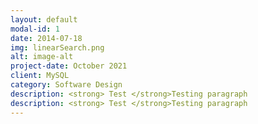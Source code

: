 ```yaml
---
layout: default
modal-id: 1
date: 2014-07-18
img: linearSearch.png
alt: image-alt
project-date: October 2021
client: MySQL
category: Software Design
description: <strong> Test </strong>Testing paragraph
description: <strong> Test </strong>Testing paragraph
---
```

